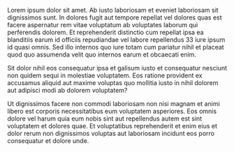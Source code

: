 Lorem ipsum dolor sit amet. Ab iusto laboriosam et eveniet laboriosam sit dignissimos sunt. In dolores fugit aut tempore repellat vel dolores quas est facere aspernatur rem vitae voluptatum ab voluptates laborum qui perferendis dolorem. Et reprehenderit distinctio cum repellat ipsa ea blanditiis earum id officiis repudiandae vel labore repellendus 33 iure ipsum id quasi omnis. Sed illo internos quo iure totam cum pariatur nihil et placeat quod quo assumenda velit quo internos earum et obcaecati enim.

Sit dolor nihil eos consequatur ipsa et galisum iusto et consequatur nesciunt non quidem sequi in molestiae voluptatem. Eos ratione provident ex accusamus aliquid aut maxime voluptas quo mollitia iusto in nihil dolorem aut adipisci modi ab dolorem voluptatem?

Ut dignissimos facere non commodi laboriosam non nisi magnam et animi libero est corporis necessitatibus eum voluptatem asperiores. Eos omnis dolore vel harum quia eum nobis sint aut repellendus autem est sint voluptatem et dolores quae. Et voluptatibus reprehenderit et enim eius et dolor rerum non dignissimos voluptas aut laboriosam incidunt eos porro consequatur et dolore unde.